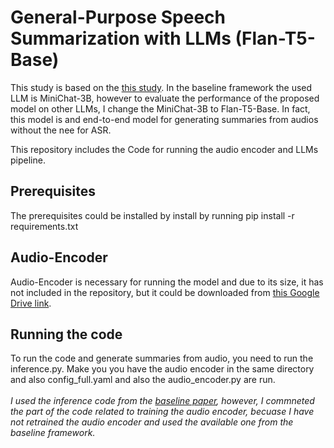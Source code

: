 # General-Purpose Speech Summarization with LLMs (Flan-T5-Base)
This study is based on the [this study](https://arxiv.org/abs/2406.05968). In the baseline framework the used LLM is MiniChat-3B, however to evaluate the performance of the proposed model on other LLMs, I change the MiniChat-3B to Flan-T5-Base. In fact, this model is and end-to-end model for generating summaries from audios without the nee for ASR.

This repository includes the Code for running the audio encoder and LLMs pipeline.

## Prerequisites
The prerequisites could be installed by install by running 
pip install -r requirements.txt

## Audio-Encoder
Audio-Encoder is necessary for running the model and due to its size, it has not included in the repository, but it could be downloaded from [this Google Drive link](https://drive.google.com/drive/folders/1o363nAqpyP80tivFNdjmyyoWGCLUeHZS). 

## Running the code
To run the code and generate summaries from audio, you need to run the inference.py. Make you you have the audio encoder in the same directory and also config_full.yaml and also the audio_encoder.py are run. </br></br>
*I used the inference code from the [baseline paper](https://arxiv.org/abs/2406.05968), however, I commneted the part of the code related to training the audio encoder, becuase I have not retrained the audio encoder and used the available one from the baseline framework.*








